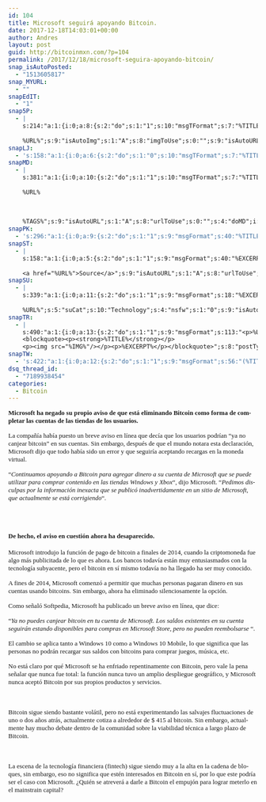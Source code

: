 ```yaml
---
id: 104
title: Microsoft seguirá apoyando Bitcoin.
date: 2017-12-18T14:03:01+00:00
author: Andres
layout: post
guid: http://bitcoinmxn.com/?p=104
permalink: /2017/12/18/microsoft-seguira-apoyando-bitcoin/
snap_isAutoPosted:
  - "1513605817"
snap_MYURL:
  - ""
snapEdIT:
  - "1"
snap5P:
  - |
    s:214:"a:1:{i:0;a:8:{s:2:"do";s:1:"1";s:10:"msgTFormat";s:7:"%TITLE%";s:9:"msgFormat";s:18:"%EXCERPT%
    
    %URL%";s:9:"isAutoImg";s:1:"A";s:8:"imgToUse";s:0:"";s:9:"isAutoURL";s:1:"A";s:8:"urlToUse";s:0:"";s:4:"do5P";i:0;}}";
snapLJ:
  - 's:158:"a:1:{i:0;a:6:{s:2:"do";s:1:"0";s:10:"msgTFormat";s:7:"%TITLE%";s:9:"msgFormat";s:9:"%EXCERPT%";s:9:"isAutoURL";s:1:"A";s:8:"urlToUse";s:0:"";s:4:"doLJ";i:0;}}";'
snapMD:
  - |
    s:381:"a:1:{i:0;a:10:{s:2:"do";s:1:"1";s:10:"msgTFormat";s:7:"%TITLE%";s:9:"msgFormat";s:32:"%EXCERPT%
    
    %URL%
    
    
    
    %TAGS%";s:9:"isAutoURL";s:1:"A";s:8:"urlToUse";s:0:"";s:4:"doMD";i:0;s:8:"isPosted";s:1:"1";s:4:"pgID";s:12:"c9b4e86528be";s:7:"postURL";s:83:"https://medium.com/@BitcoinMXN/microsoft-seguir%C3%A1-apoyando-bitcoin-c9b4e86528be";s:5:"pDate";s:19:"2017-12-18 14:03:12";}}";
snapPK:
  - 's:296:"a:1:{i:0;a:9:{s:2:"do";s:1:"1";s:9:"msgFormat";s:40:"%TITLE% - %URL% #bitcoin #mexico #crypto";s:9:"isAutoURL";s:1:"A";s:8:"urlToUse";s:0:"";s:4:"doPK";i:0;s:8:"isPosted";s:1:"1";s:4:"pgID";i:1363969883;s:7:"postURL";s:30:"https://www.plurk.com/p/mk2lwb";s:5:"pDate";s:19:"2017-12-18 14:03:18";}}";'
snapST:
  - |
    s:158:"a:1:{i:0;a:5:{s:2:"do";s:1:"1";s:9:"msgFormat";s:40:"%EXCERPT%
    
    <a href="%URL%">Source</a>";s:9:"isAutoURL";s:1:"A";s:8:"urlToUse";s:0:"";s:4:"doST";i:0;}}";
snapSU:
  - |
    s:339:"a:1:{i:0;a:11:{s:2:"do";s:1:"1";s:9:"msgFormat";s:18:"%EXCERPT%
    
    %URL%";s:5:"suCat";s:10:"Technology";s:4:"nsfw";s:1:"0";s:9:"isAutoURL";s:1:"A";s:8:"urlToUse";s:0:"";s:4:"doSU";i:0;s:8:"isPosted";s:1:"1";s:4:"pgID";s:6:"26fsDy";s:7:"postURL";s:45:"http://www.stumbleupon.com/su/26fsDy/comments";s:5:"pDate";s:19:"2017-12-18 14:03:33";}}";
snapTR:
  - |
    s:490:"a:1:{i:0;a:13:{s:2:"do";s:1:"1";s:9:"msgFormat";s:113:"<p>%URL%</p>
    <blockquote><p><strong>%TITLE%</strong></p>
    <p><img src="%IMG%"/></p><p>%EXCERPT%</p></blockquote>";s:8:"postType";s:1:"T";s:10:"msgTFormat";s:7:"%TITLE%";s:9:"isAutoImg";s:1:"A";s:8:"imgToUse";s:0:"";s:9:"isAutoURL";s:1:"A";s:8:"urlToUse";s:0:"";s:4:"doTR";i:0;s:8:"isPosted";s:1:"1";s:4:"pgID";i:168678346193;s:7:"postURL";s:46:"http://bitcoinmxn.tumblr.com/post/168678346193";s:5:"pDate";s:19:"2017-12-18 14:03:37";}}";
snapTW:
  - 's:422:"a:1:{i:0;a:12:{s:2:"do";s:1:"1";s:9:"msgFormat";s:56:"(%TITLE%) - %URL% #bitcoinmxn #espanolbitcoin #bitcoinla";s:8:"attchImg";s:1:"1";s:9:"isAutoImg";s:1:"A";s:8:"imgToUse";s:0:"";s:9:"isAutoURL";s:1:"A";s:8:"urlToUse";s:0:"";s:4:"doTW";i:0;s:8:"isPosted";s:1:"1";s:4:"pgID";s:18:"942757254847229952";s:7:"postURL";s:57:"https://twitter.com/mxn_bitcoin/status/942757254847229952";s:5:"pDate";s:19:"2017-12-18 14:03:39";}}";'
dsq_thread_id:
  - "7189938454"
categories:
  - Bitcoin
---
```

**<span style="font-family: Calibri, serif;"><span style="font-size: small;"><span lang="en-US">Microsoft ha negado su propio aviso de que está eliminando Bitcoin como forma de completar las cuentas de las tiendas de los usuarios.</span></span></span>**

<span style="font-family: Calibri, serif;"><span style="font-size: small;"><span lang="en-US">La compañía había puesto un breve aviso en línea que decía que los usuarios podrían &#8220;ya no canjear bitcoin&#8221; en sus cuentas. Sin embargo, después de que el mundo notara esta declaración, Microsoft dijo que todo había sido un error y que seguiría aceptando recargas en la moneda virtual.</span></span></span>

<span style="font-family: Calibri, serif;"><span style="font-size: small;"><span lang="en-US">&#8220;</span></span></span><span style="font-family: Calibri, serif;"><span style="font-size: small;"><span lang="en-US"><i>Continuamos apoyando a Bitcoin para agregar dinero a su cuenta de Microsoft que se puede utilizar para comprar contenido en las tiendas Windows y Xbox</i></span></span></span><span style="font-family: Calibri, serif;"><span style="font-size: small;"><span lang="en-US">&#8220;, dijo Microsoft. &#8220;</span></span></span><span style="font-family: Calibri, serif;"><span style="font-size: small;"><span lang="en-US"><i>Pedimos disculpas por la información inexacta que se publicó inadvertidamente en un sitio de Microsoft, que actualmente se está corrigiendo</i></span></span></span><span style="font-family: Calibri, serif;"><span style="font-size: small;"><span lang="en-US">&#8220;.</span></span></span>

&nbsp;

## <span style="font-family: Calibri, serif;"><span style="font-size: small;"><span lang="en-US">De hecho, el aviso en cuestión ahora ha desaparecido.</span></span></span>

<span style="font-family: Calibri, serif;"><span style="font-size: small;"><span lang="en-US">Microsoft introdujo la función de pago de bitcoin a finales de 2014, cuando la criptomoneda fue algo más publicitada de lo que es ahora. Los bancos todavía están muy entusiasmados con la tecnología subyacente, pero el bitcoin en sí mismo todavía no ha llegado ha ser muy conocido.</span></span></span>

<span style="font-family: Calibri, serif;"><span style="font-size: small;"><span lang="en-US">A fines de 2014, Microsoft comenzó a permitir que muchas personas pagaran dinero en sus cuentas usando bitcoins. Sin embargo, ahora ha eliminado silenciosamente la opción.</span></span></span>

<span style="font-family: Calibri, serif;"><span style="font-size: small;"><span lang="en-US">Como señaló Softpedia, Microsoft ha publicado un breve aviso en línea, que dice:</span></span></span>

<span style="font-family: Calibri, serif;"><span style="font-size: small;"><span lang="en-US">&#8220;</span></span></span><span style="font-family: Calibri, serif;"><span style="font-size: small;"><span lang="en-US"><i>Ya no puedes canjear bitcoin en tu cuenta de Microsoft. Los saldos existentes en su cuenta seguirán estando disponibles para compras en Microsoft Store, pero no pueden reembolsarse </i></span></span></span><span style="font-family: Calibri, serif;"><span style="font-size: small;"><span lang="en-US">&#8220;.</span></span></span>

<span style="font-family: Calibri, serif;"><span style="font-size: small;"><span lang="en-US">El cambio se aplica tanto a Windows 10 como a Windows 10 Mobile, lo que significa que las personas no podrán recargar sus saldos con bitcoins para comprar juegos, música, etc.</span></span></span>

<span style="font-family: Calibri, serif;"><span style="font-size: small;"><span lang="en-US">No está claro por qué Microsoft se ha enfriado repentinamente con Bitcoin, pero vale la pena señalar que nunca fue total: la función nunca tuvo un amplio despliegue geográfico, y Microsoft nunca aceptó Bitcoin por sus propios productos y servicios.</span></span></span>

&nbsp;

<span style="font-family: Calibri, serif;"><span style="font-size: small;"><span lang="en-US">Bitcoin sigue siendo bastante volátil, pero no está experimentando las salvajes fluctuaciones de uno o dos años atrás, actualmente cotiza a alrededor de $ 415 al bitcoin. Sin embargo, actualmente hay mucho debate dentro de la comunidad sobre la viabilidad técnica a largo plazo de Bitcoin.</span></span></span>

&nbsp;

<span style="font-family: Calibri, serif;"><span style="font-size: small;"><span lang="en-US">La escena de la tecnología financiera (fintech) sigue siendo muy a la alta en la cadena de bloques, sin embargo, eso no significa que estén interesados ​​en Bitcoin en sí, por lo que este podría ser el caso con Microsoft. ¿Quién se atreverá a darle a Bitcoin el empujón para lograr meterlo en el mainstrain capital?</span></span></span>
